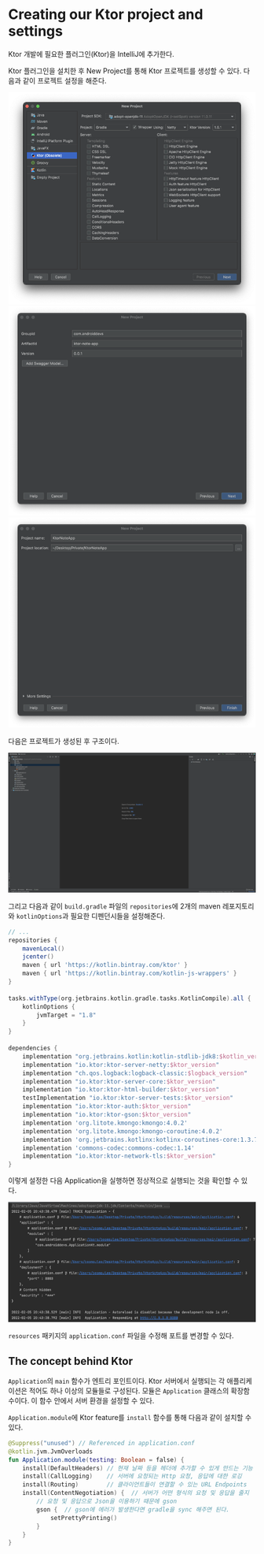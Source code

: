 # Creating our Ktor project and settings

Ktor 개발에 필요한 플러그인(Ktor)을 IntelliJ에 추가한다.

Ktor 플러그인을 설치한 후 New Project를 통해 Ktor 프로젝트를 생성할 수 있다. 다음과 같이 프로젝트 설정을 해준다.

<div align="center" class="column">
<div><img src="img/create_project1.png"></div>
<div><img src="img/create_project2.png"></div>
<div><img src="img/create_project3.png"></div>
</div>

다음은 프로젝트가 생성된 후 구조이다.

<div align="center">
<img src="img/create_done.png">
</div>

그리고 다음과 같이 `build.gradle` 파일의 `repositories`에 2개의 maven 레포지토리와 `kotlinOptions`과 필요한 디펜던시들을 설정해준다.

```groovy
// ...
repositories {
    mavenLocal()
    jcenter()
    maven { url 'https://kotlin.bintray.com/ktor' }
    maven { url 'https://kotlin.bintray.com/kotlin-js-wrappers' }
}

tasks.withType(org.jetbrains.kotlin.gradle.tasks.KotlinCompile).all {
    kotlinOptions {
        jvmTarget = "1.8"
    }
}

dependencies {
    implementation "org.jetbrains.kotlin:kotlin-stdlib-jdk8:$kotlin_version"
    implementation "io.ktor:ktor-server-netty:$ktor_version"
    implementation "ch.qos.logback:logback-classic:$logback_version"
    implementation "io.ktor:ktor-server-core:$ktor_version"
    implementation "io.ktor:ktor-html-builder:$ktor_version"
    testImplementation "io.ktor:ktor-server-tests:$ktor_version"
    implementation "io.ktor:ktor-auth:$ktor_version"
    implementation "io.ktor:ktor-gson:$ktor_version"
    implementation 'org.litote.kmongo:kmongo:4.0.2'
    implementation 'org.litote.kmongo:kmongo-coroutine:4.0.2'
    implementation 'org.jetbrains.kotlinx:kotlinx-coroutines-core:1.3.7'
    implementation 'commons-codec:commons-codec:1.14'
    implementation "io.ktor:ktor-network-tls:$ktor_version"
}
```

이렇게 설정한 다음 Application을 실행하면 정상적으로 실행되는 것을 확인할 수 있다.

<div align="center">
<img src="img/start.png">
</div>

`resources` 패키지의 `application.conf` 파일을 수정해 포트를 변경할 수 있다.

## The concept behind Ktor

`Application`의 `main` 함수가 엔트리 포인트이다. Ktor 서버에서 실행되는 각 애플리케이션은 적어도 하나 이상의 모듈들로 구성된다. 모듈은 `Application` 클래스의 확장함수이다. 이 함수
안에서 서버 환경을 설정할 수 있다.

`Application.module`에 Ktor feature를 `install` 함수를 통해 다음과 같이 설치할 수 있다.

```kotlin
@Suppress("unused") // Referenced in application.conf
@kotlin.jvm.JvmOverloads
fun Application.module(testing: Boolean = false) {
    install(DefaultHeaders) // 현재 날짜 등을 헤더에 추가할 수 있게 만드는 기능
    install(CallLogging)    // 서버에 요청되는 Http 요청, 응답에 대한 로깅
    install(Routing)        // 클라이언트들이 연결할 수 있는 URL Endpoints
    install(ContentNegotiation) {  // 서버가 어떤 형식의 요청 및 응답을 줄지
        // 요청 및 응답으로 Json을 이용하기 때문에 gson
        gson {  // gson에 에러가 발생한다면 gradle을 sync 해주면 된다.
            setPrettyPrinting()
        }
    }
}
```
